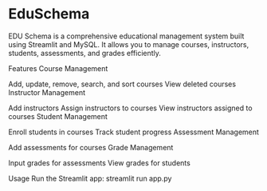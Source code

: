 # EduSchema

EDU Schema is a comprehensive educational management system built using Streamlit and MySQL. It allows you to manage courses, instructors, students, assessments, and grades efficiently.

Features
Course Management

Add, update, remove, search, and sort courses
View deleted courses
Instructor Management

Add instructors
Assign instructors to courses
View instructors assigned to courses
Student Management

Enroll students in courses
Track student progress
Assessment Management

Add assessments for courses
Grade Management

Input grades for assessments
View grades for students


Usage
Run the Streamlit app:
streamlit run app.py
